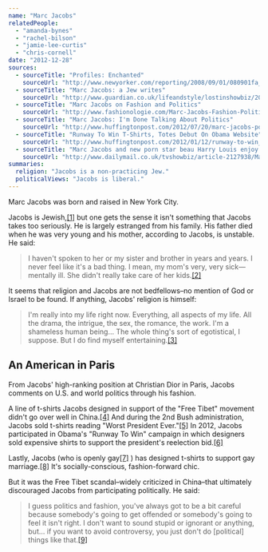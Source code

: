 ```yaml
---
name: "Marc Jacobs"
relatedPeople:
  - "amanda-bynes"
  - "rachel-bilson"
  - "jamie-lee-curtis"
  - "chris-cornell"
date: "2012-12-28"
sources:
  - sourceTitle: "Profiles: Enchanted"
    sourceUrl: "http://www.newyorker.com/reporting/2008/09/01/080901fa_fact_levy?currentPage=all"
  - sourceTitle: "Marc Jacobs: a Jew writes"
    sourceUrl: "http://www.guardian.co.uk/lifeandstyle/lostinshowbiz/2007/nov/19/marcjacobsajewwrites"
  - sourceTitle: "Marc Jacobs on Fashion and Politics"
    sourceUrl: "http://www.fashionologie.com/Marc-Jacobs-Fashion-Politics-24080655"
  - sourceTitle: "Marc Jacobs: I'm Done Talking About Politics"
    sourceUrl: "http://www.huffingtonpost.com/2012/07/20/marc-jacobs-politics_n_1690121.html"
  - sourceTitle: "Runway To Win T-Shirts, Totes Debut On Obama Website"
    sourceUrl: "http://www.huffingtonpost.com/2012/01/12/runway-to-win_n_1202870.html#s608745&title=Marc_Jacobs"
  - sourceTitle: "Marc Jacobs and new porn star beau Harry Louis enjoy a romantic day at the beach"
    sourceUrl: "http://www.dailymail.co.uk/tvshowbiz/article-2127938/Marc-Jacobs-new-porn-star-beau-Harry-Louis-enjoy-romantic-day-beach.html"
summaries:
  religion: "Jacobs is a non-practicing Jew."
  politicalViews: "Jacobs is liberal."
---
```


Marc Jacobs was born and raised in New York City.

Jacobs is Jewish,<a class="source-citation" href="#http%3A%2F%2Fwww.newyorker.com%2Freporting%2F2008%2F09%2F01%2F080901fa_fact_levy%3FcurrentPage%3Dall" title="Profiles: Enchanted">[1]</a> but one gets the sense it isn't something that Jacobs takes too seriously. He is largely estranged from his family. His father died when he was very young and his mother, according to Jacobs, is unstable. He said:

>I haven't spoken to her or my sister and brother in years and years. I never feel like it's a bad thing. I mean, my mom's very, very sick—mentally ill. She didn't really take care of her kids.<a class="source-citation" href="#http%3A%2F%2Fwww.newyorker.com%2Freporting%2F2008%2F09%2F01%2F080901fa_fact_levy%3FcurrentPage%3Dall" title="Profiles: Enchanted">[2]</a>

It seems that religion and Jacobs are not bedfellows–no mention of God or Israel to be found. If anything, Jacobs' religion is himself:

>I'm really into my life right now. Everything, all aspects of my life. All the drama, the intrigue, the sex, the romance, the work. I'm a shameless human being… The whole thing's sort of egotistical, I suppose. But I do find myself entertaining.<a class="source-citation" href="#http%3A%2F%2Fwww.guardian.co.uk%2Flifeandstyle%2Flostinshowbiz%2F2007%2Fnov%2F19%2Fmarcjacobsajewwrites" title="Marc Jacobs: a Jew writes">[3]</a>

## 

## An American in Paris

From Jacobs' high-ranking position at Christian Dior in Paris, Jacobs comments on U.S. and world politics through his fashion.

A line of t-shirts Jacobs designed in support of the "Free Tibet" movement didn't go over well in China.<a class="source-citation" href="#http%3A%2F%2Fwww.fashionologie.com%2FMarc-Jacobs-Fashion-Politics-24080655" title="Marc Jacobs on Fashion and Politics">[4]</a> And during the 2nd Bush administration, Jacobs sold t-shirts reading "Worst President Ever."<a class="source-citation" href="#http%3A%2F%2Fwww.huffingtonpost.com%2F2012%2F07%2F20%2Fmarc-jacobs-politics_n_1690121.html" title="Marc Jacobs: I&apos;m Done Talking About Politics">[5]</a> In 2012, Jacobs participated in Obama's "Runway To Win" campaign in which designers sold expensive shirts to support the president's reelection bid.<a class="source-citation" href="#http%3A%2F%2Fwww.huffingtonpost.com%2F2012%2F01%2F12%2Frunway-to-win_n_1202870.html%23s608745%26title%3DMarc_Jacobs" title="Runway To Win T-Shirts, Totes Debut On Obama Website">[6]</a>

Lastly, Jacobs (who is openly gay<a class="source-citation" href="#http%3A%2F%2Fwww.dailymail.co.uk%2Ftvshowbiz%2Farticle-2127938%2FMarc-Jacobs-new-porn-star-beau-Harry-Louis-enjoy-romantic-day-beach.html" title="Marc Jacobs and new porn star beau Harry Louis enjoy a romantic day at the beach">[7]</a> ) has designed t-shirts to support gay marriage.<a class="source-citation" href="#http%3A%2F%2Fwww.fashionologie.com%2FMarc-Jacobs-Fashion-Politics-24080655" title="Marc Jacobs on Fashion and Politics">[8]</a> It's socially-conscious, fashion-forward chic.

But it was the Free Tibet scandal–widely criticized in China–that ultimately discouraged Jacobs from participating politically. He said:

>I guess politics and fashion, you've always got to be a bit careful because somebody's going to get offended or somebody's going to feel it isn't right. I don't want to sound stupid or ignorant or anything, but… if you want to avoid controversy, you just don't do [political] things like that.<a class="source-citation" href="#http%3A%2F%2Fwww.huffingtonpost.com%2F2012%2F07%2F20%2Fmarc-jacobs-politics_n_1690121.html" title="Marc Jacobs: I&apos;m Done Talking About Politics">[9]</a>